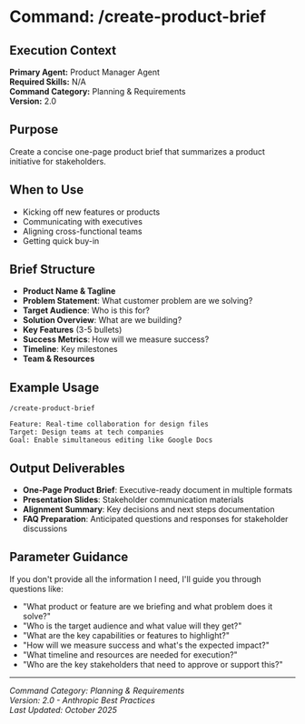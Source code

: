 # Command: /create-product-brief

## Execution Context
**Primary Agent:** Product Manager Agent  
**Required Skills:** N/A  
**Command Category:** Planning & Requirements  
**Version:** 2.0

## Purpose
Create a concise one-page product brief that summarizes a product initiative for stakeholders.

## When to Use
- Kicking off new features or products
- Communicating with executives
- Aligning cross-functional teams
- Getting quick buy-in

## Brief Structure
- **Product Name & Tagline**
- **Problem Statement**: What customer problem are we solving?
- **Target Audience**: Who is this for?
- **Solution Overview**: What are we building?
- **Key Features** (3-5 bullets)
- **Success Metrics**: How will we measure success?
- **Timeline**: Key milestones
- **Team & Resources**

## Example Usage
```
/create-product-brief

Feature: Real-time collaboration for design files
Target: Design teams at tech companies
Goal: Enable simultaneous editing like Google Docs
```


## Output Deliverables
- **One-Page Product Brief**: Executive-ready document in multiple formats
- **Presentation Slides**: Stakeholder communication materials
- **Alignment Summary**: Key decisions and next steps documentation
- **FAQ Preparation**: Anticipated questions and responses for stakeholder discussions

## Parameter Guidance
If you don't provide all the information I need, I'll guide you through questions like:
- "What product or feature are we briefing and what problem does it solve?"
- "Who is the target audience and what value will they get?"
- "What are the key capabilities or features to highlight?"
- "How will we measure success and what's the expected impact?"
- "What timeline and resources are needed for execution?"
- "Who are the key stakeholders that need to approve or support this?"

---
*Command Category: Planning & Requirements*  
*Version: 2.0 - Anthropic Best Practices*  
*Last Updated: October 2025*
